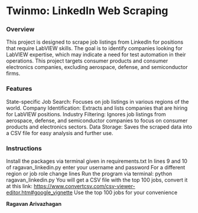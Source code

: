 # Twinmo: LinkedIn Web Scraping

### Overview
This project is designed to scrape job listings from LinkedIn for positions that require LabVIEW skills. The goal is to identify companies looking for LabVIEW expertise, which may indicate a need for test automation in their operations. This project targets consumer products and consumer electronics companies, excluding aerospace, defense, and semiconductor firms.

### Features
State-specific Job Search: Focuses on job listings in various regions of the world.
Company Identification: Extracts and lists companies that are hiring for LabVIEW positions.
Industry Filtering: Ignores job listings from aerospace, defense, and semiconductor companies to focus on consumer products and electronics sectors.
Data Storage: Saves the scraped data into a CSV file for easy analysis and further use.

### Instructions
Install the packages via terminal given in requirements.txt
In lines 9 and 10 of ragavan_linkedin.py enter your username and password
For a different region or job role change lines 
Run the program via terminal: python ragavan_linkedin.py
You will get a CSV file with the top 100 jobs, convert it at this link: https://www.convertcsv.com/csv-viewer-editor.htm#google_vignette
Use the top 100 jobs for your convenience

**Ragavan Arivazhagan**
